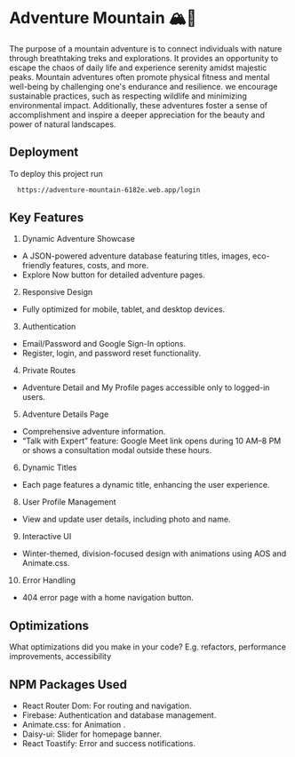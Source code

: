 
# Adventure Mountain 🏔️🌄

The purpose of a mountain adventure is to connect individuals with nature through breathtaking treks and explorations. It provides an opportunity to escape the chaos of daily life and experience serenity amidst majestic peaks. Mountain adventures often promote physical fitness and mental well-being by challenging one's endurance and resilience. we encourage sustainable practices, such as respecting wildlife and minimizing environmental impact. Additionally, these adventures foster a sense of accomplishment and inspire a deeper appreciation for the beauty and power of natural landscapes.


## Deployment

To deploy this project run

```bash
  https://adventure-mountain-6182e.web.app/login
```


## Key Features

 1.  Dynamic Adventure Showcase
- A JSON-powered adventure database featuring titles, images, eco-friendly features, costs, and more.
- Explore Now button for detailed adventure pages.
2. Responsive Design

- Fully optimized for mobile, tablet, and desktop devices.
3. Authentication

- Email/Password and Google Sign-In options.
- Register, login, and password reset functionality.
4. Private Routes

- Adventure Detail and My Profile pages accessible only to logged-in users.
5. Adventure Details Page

- Comprehensive adventure information.
- “Talk with Expert” feature: Google Meet link opens during 10 AM–8 PM or shows a      consultation modal outside these hours.
6. Dynamic Titles

- Each page features a dynamic title, enhancing the user experience.
 8. User Profile Management

- View and update user details, including photo and name.
9. Interactive UI

- Winter-themed, division-focused design with animations using AOS and Animate.css.
10. Error Handling

- 404 error page with a home navigation button.



## Optimizations

What optimizations did you make in your code? E.g. refactors, performance improvements, accessibility


## NPM Packages Used

- React Router Dom: For routing and navigation.
- Firebase: Authentication and database management.
- Animate.css: for Animation .
- Daisy-ui: Slider for homepage banner.
- React Toastify: Error and success notifications.


